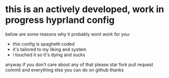 # this is an actively developed, work in progress hyprland config

below are some reasons why it probably wont work for you:
 - this config is spaghetti coded
 - it's tailored to my liking and system
 - i touched it so it's dying and sucks

anyway if you don't care about any of that please star fork pull request commit and everything else you can do on github thanks
